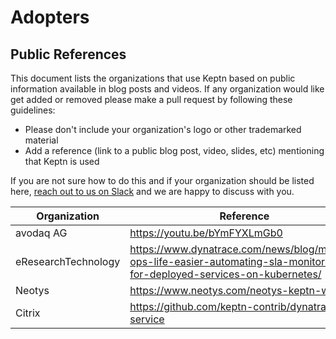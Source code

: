 # Adopters

## Public References

This document lists the organizations that use Keptn based on public information available in blog posts and videos. 
If any organization would like get added or removed please make a pull request by following these guidelines:

* Please don't include your organization's logo or other trademarked material
* Add a reference (link to a public blog post, video, slides, etc) mentioning that Keptn is used

If you are not sure how to do this and if your organization should be listed here, [reach out to us on Slack](https://join.slack.com/t/keptn/shared_invite/enQtNTUxMTQ1MzgzMzUxLWMzNmM1NDc4MmE0MmQ0MDgwYzMzMDc4NjM5ODk0ZmFjNTE2YzlkMGE4NGU5MWUxODY1NTBjNjNmNmI1NWQ1NGY) and we are happy to discuss with you.

| Organization          | Reference                                                                        |
|-----------------------|----------------------------------------------------------------------------------|
| avodaq AG             | https://youtu.be/bYmFYXLmGb0              |
| eResearchTechnology   | https://www.dynatrace.com/news/blog/making-ops-life-easier-automating-sla-monitoring-for-deployed-services-on-kubernetes/ |
| Neotys                | https://www.neotys.com/neotys-keptn-webinar                                     |
| Citrix   | https://github.com/keptn-contrib/dynatrace-service |

